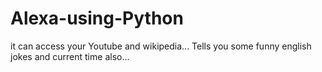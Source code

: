 # Alexa-using-Python
it can access your Youtube and wikipedia... Tells you some funny english jokes and current time also...
